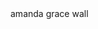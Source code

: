 <footer class="bg-inverse">
  <span>amanda grace wall</span>
  <div class="icons d-inline-block">
    <a href="https://www.linkedin.com/in/amandagracewall/"><i class="fa fa-linkedin-square" aria-hidden="true"></i></a>
    <a href="mailto:hello@amandagracewall.com"><i class="fa fa-envelope-square" aria-hidden="true"></i>
    </a>
  </div>
</footer>
